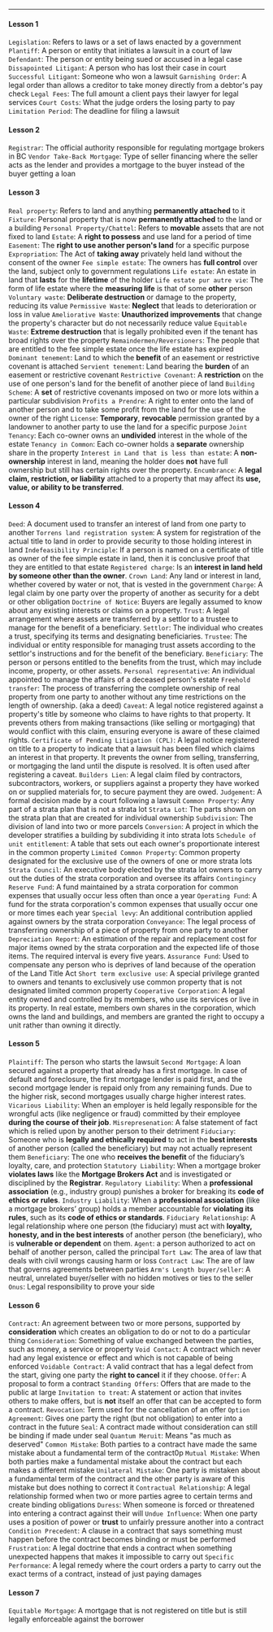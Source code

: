 ***
#### Lesson 1
`Legislation`: Refers to laws or a set of laws enacted by a government
`Plantiff`: A person or entity that initiates a lawsuit in a court of law
`Defendant`: The person or entity being sued or accused in a legal case
`Dissapointed Litigant`: A person who has lost their case in court
`Successful Litigant`: Someone who won a lawsuit
`Garnishing Order`: A legal order than allows a creditor to take money directly from a debtor's pay check
`Legal Fees`: The full amount a client pays their lawyer for legal services
`Court Costs`: What the judge orders the losing party to pay
`Limitation Period`: The deadline for filing a lawsuit

#### Lesson 2
`Registrar`: The official authority responsible for regulating mortgage brokers in BC
`Vendor Take-Back Mortgage`: Type of seller financing where the seller acts as the lender and provides a mortgage to the buyer instead of  the buyer getting a loan

#### Lesson 3
`Real property`: Refers to land and anything **permanently attached** to it
`Fixture`: Personal property that is now **permanently attached** to the land or a building
`Personal Property/Chattel`: Refers to **movable** assets that are not fixed to land
`Estate`: A **right to possess** and use land for a period of time
`Easement`: The **right to use another person's land** for a specific purpose
`Expropriation`: The Act of **taking away** privately held land without the consent of the owner
`Fee simple estate`: The owners has **full control** over the land, subject only to government regulations
`Life estate`: An estate in land that **lasts** for the **lifetime** of the holder
`Life estate pur autre vie`: The form of life estate where the **measuring life** is that of some **other** person
`Voluntary waste`: **Deliberate destruction** or damage to the property, reducing its value
`Permissive Waste`: **Neglect** that leads to deterioration or loss in value
`Ameliorative Waste`: **Unauthorized improvements** that change the property's character but do not necessarily reduce value
`Equitable Waste`: **Extreme destruction** that is legally prohibited even if the tenant has broad rights over the property
`Remaindermen/Reversioners`: The people that are entitled to the fee simple estate once the life estate has expired
`Dominant tenement`: Land to which the **benefit** of an easement or restrictive covenant is attached
`Servient tenement`: Land bearing the **burden** of an easement or restrictive covenant
`Restrictive Covenant`: A **restriction** on the use of one person's land for the benefit of another piece of land
`Building Scheme`: A **set** of restrictive covenants imposed on two or more lots within a particular subdivision
`Profits a Prendre`: A right to enter onto the land of another person and to take some profit from the land for the use of the owner of the right
`License`: **Temporary**, **revocable** permission granted by a landowner to another party to use the land for a specific purpose
`Joint Tenancy`: Each co-owner owns an **undivided** interest in the whole of the estate
`Tenancy in Common`: Each co-owner holds a **separate** ownership share in the property
`Interest in Land that is less than estate`: A **non-ownership** interest in land, meaning the holder does **not** have full ownership but still has certain rights over the property.
`Encumbrance`: A **legal claim, restriction, or liability** attached to a property that may affect its **use, value, or ability to be transferred**.

#### Lesson 4
`Deed`: A document used to transfer an interest of land from one party to another
`Torrens land registration system`: A system for registration of the actual title to land in order to provide security to those holding interest in land
`Indefeasibility Principle`: If a person is named on a certificate of title as owner of the fee simple estate in land, then it is conclusive proof that they are entitled to that estate
`Registered charge`: Is an **interest in land held by someone other than the owner**. 
`Crown Land`: Any land or interest in land, whether covered by water or not, that is vested in the government
`Charge`: A legal claim by one party over the property of another as security for a debt or other obligation
`Doctrine of Notice`: Buyers are legally assumed to know about any existing interests or claims on a property.
`Trust`: A legal arrangement where assets are transferred by a settlor to a trustee to manage for the benefit of a beneficiary.
`Settlor`: The individual who creates a trust, specifying its terms and designating beneficiaries.
`Trustee`: The individual or entity responsible for managing trust assets according to the settlor's instructions and for the benefit of the beneficiary.
`Beneficiary`: The person or persons entitled to the benefits from the trust, which may include income, property, or other assets.
`Personal representative`: An individual appointed to manage the affairs of a deceased person's estate
`Freehold transfer`: The process of transferring the complete ownership of real property from one party to another without any time restrictions on the length of ownership. (aka a deed)
`Caveat`: A legal notice registered against a property's title by someone who claims to have rights to that property. It prevents others from making transactions (like selling or mortgaging) that would conflict with this claim, ensuring everyone is aware of these claimed rights.
`Certificate of Pending Litigation (CPL)`: A legal notice registered on title to a property to indicate that a lawsuit has been filed which claims an interest in that property. It prevents the owner from selling, transferring, or mortgaging the land until the dispute is resolved. It is often used after registering a caveat.
`Builders Lien`: A legal claim filed by contractors, subcontractors, workers, or suppliers against a property they have worked on or supplied materials for, to secure payment they are owed.
`Judgement`: A formal decision made by a court following a lawsuit
`Common Property`: Any part of a strata plan that is not a strata lot
`Strata Lot`: The parts shown on the strata plan that are created for individual ownership
`Subdivision`: The division of land into two or more parcels
`Conversion`: A project in which the developer stratifies a building by subdividing it into strata lots
`Schedule of unit entitlement`: A table that sets out each owner's proportionate interest in the common property
`Limited Common Property`: Common property designated for the exclusive use of the owners of one or more strata lots
`Strata Council`: An executive body elected by the strata lot owners to carry out the duties of the strata corporation and oversee its affairs
`Contingincy Reserve Fund`: A fund maintained by a strata corporation for common expenses that usually occur less often than once a year
`Operating Fund`: A fund for the strata corporation's common expenses that usually occur one or more times each year
`Special levy`: An additional contribution applied against owners by the strata corporation
`Conveyance`: The legal process of transferring ownership of a piece of property from one party to another
`Depreciation Report`: An estimation of the repair and replacement cost for major items owned by the strata corporation and the expected life of those items. The required interval is every five years.
`Assurance Fund`: Used to compensate any person who is deprives of land because of the operation of the Land Title Act
`Short term exclusive use`: A special privilege granted to owners and tenants to exclusively use common property that is not designated limited common property
`Cooperative Corporation`: A legal entity owned and controlled by its members, who use its services or live in its property. In real estate, members own shares in the corporation, which owns the land and buildings, and members are granted the right to occupy a unit rather than owning it directly.

#### Lesson 5
`Plaintiff`: The person who starts the lawsuit
`Second Mortgage`: A loan secured against a property that already has a first mortgage. In case of default and foreclosure, the first mortgage lender is paid first, and the second mortgage lender is repaid only from any remaining funds. Due to the higher risk, second mortgages usually charge higher interest rates.
`Vicarious Liability`: When an employer is held legally responsible for the wrongful acts (like negligence or fraud) committed by their employee **during the course of their job**.
`Misrepresenation`: A false statement of fact which is relied upon by another person to their detriment
`Fiduciary`: Someone who is **legally and ethically required** to act in the **best interests** of another person (called the beneficiary) but may not actually represent them
`Beneficiary`: The one who **receives the benefit** of the fiduciary’s loyalty, care, and protection
`Statutory Liability`: When a mortgage broker **violates laws** like the **Mortgage Brokers Act** and is investigated or disciplined by the **Registrar**.
`Regulatory Liability`: When a **professional association** (e.g., industry group) punishes a broker for breaking its **code of ethics or rules**.
`Industry Liability`: When a **professional association** (like a mortgage brokers’ group) holds a member accountable for **violating its rules**, such as its **code of ethics or standards**.
`Fiduciary Relationship`: A legal relationship where one person (the fiduciary) must act with **loyalty, honesty, and in the best interests** of another person (the beneficiary), who is **vulnerable or dependent** on them.
`Agent`: a person authorized to act on behalf of another person, called the principal
`Tort Law`: The area of law that deals with civil wrongs causing harm or loss
`Contract Law`: The are of law that governs agreements between parties
`Arm's Length buyer/seller`: A neutral, unrelated buyer/seller with no hidden motives or ties to the seller
`Onus`: Legal responsibility to prove your side

#### Lesson 6
`Contract`: An agreement between two or more persons, supported by **consideration** which creates an obligation to do or not to do a particular thing
`Consideration`: Something of value exchanged between the parties, such as money, a service or property
`Void Contact`: A contract which never had any legal existence or effect and which is not capable of being enforced
`Voidable Contract`: A valid contract that has a legal defect from the start, giving one party the **right to cancel** it if they choose.
`Offer`: A proposal to form a contract
`Standing Offers`: Offers that are made to the public at large
`Invitation to treat`: A statement or action that invites others to make offers, but is **not** itself an offer that can be accepted to form a contract.
`Revocation`: Term used for the cancellation of an offer
`Option Agreement`: Gives one party the right (but not obligation) to enter into a contract in the future
`Seal`: A contract made without consideration can still be binding if made under seal
`Quantum Meruit`: Means "as much as deserved"
`Common Mistake`: Both parties to a contract have made the same mistake about a fundamental term of the contract0p
`Mutual Mistake`: When both parties make a fundamental mistake about the contract but each makes a different mistake
`Unilateral Mistake`: One party is mistaken about a fundamental term of the contract and the other party is aware of this mistake but does nothing to correct it
`Contractual Relationship`: A legal relationship formed when two or more parties agree to certain terms and create binding obligations
`Duress`: When someone is forced or threatened into entering a contract against their will
`Undue Influence`: When one party uses a position of power or **trust** to unfairly pressure another into a contract
`Condition Precedent`: A clause in a contract that says something must happen before the contract becomes binding or must be performed
`Frustration`: A legal doctrine that ends a contract when something unexpected happens that makes it impossible to carry out
`Specific Performance`: A legal remedy where the court orders a party to carry out the exact terms of a contract, instead of just paying damages

#### Lesson 7
`Equitable Mortgage`: A mortgage that is not registered on title but is still legally enforceable against the borrower